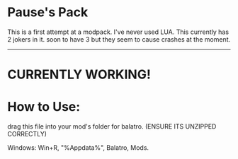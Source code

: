 # Pause's Pack

This is a first attempt at a modpack. I've never used LUA. This currently has 2 jokers in it. soon to have 3 but they seem to cause crashes at the moment.



----------------------------------------------------------------------------------------------------------------------------



# CURRENTLY WORKING!


# How to Use:

drag this file into your mod's folder for balatro. (ENSURE ITS UNZIPPED CORRECTLY)

Windows: Win+R, "%Appdata%", Balatro, Mods.
